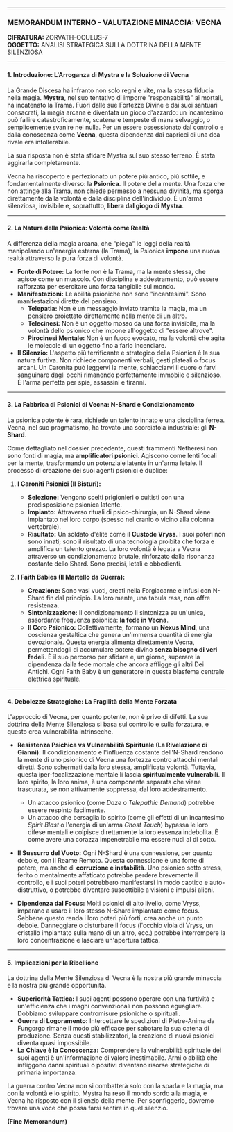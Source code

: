
---

### **MEMORANDUM INTERNO - VALUTAZIONE MINACCIA: VECNA**
**CIFRATURA:** ZORVATH-OCULUS-7  
**OGGETTO:** ANALISI STRATEGICA SULLA DOTTRINA DELLA MENTE SILENZIOSA

---

#### **1. Introduzione: L'Arroganza di Mystra e la Soluzione di Vecna**

La Grande Discesa ha infranto non solo regni e vite, ma la stessa fiducia nella magia. **Mystra**, nel suo tentativo di imporre "responsabilità" ai mortali, ha incatenato la Trama. Fuori dalle sue Fortezze Divine e dai suoi santuari consacrati, la magia arcana è diventata un gioco d'azzardo: un incantesimo può fallire catastroficamente, scatenare tempeste di mana selvaggio, o semplicemente svanire nel nulla. Per un essere ossessionato dal controllo e dalla conoscenza come **Vecna**, questa dipendenza dai capricci di una dea rivale era intollerabile.

La sua risposta non è stata sfidare Mystra sul suo stesso terreno. È stata aggirarla completamente.

Vecna ha riscoperto e perfezionato un potere più antico, più sottile, e fondamentalmente diverso: la **Psionica**. Il potere della mente. Una forza che non attinge alla Trama, non chiede permesso a nessuna divinità, ma sgorga direttamente dalla volontà e dalla disciplina dell'individuo. È un'arma silenziosa, invisibile e, soprattutto, **libera dal giogo di Mystra**.

---

#### **2. La Natura della Psionica: Volontà come Realtà**

A differenza della magia arcana, che "piega" le leggi della realtà manipolando un'energia esterna (la Trama), la Psionica **impone** una nuova realtà attraverso la pura forza di volontà.

*   **Fonte di Potere:** La fonte non è la Trama, ma la mente stessa, che agisce come un muscolo. Con disciplina e addestramento, può essere rafforzata per esercitare una forza tangibile sul mondo.
*   **Manifestazioni:** Le abilità psioniche non sono "incantesimi". Sono manifestazioni dirette del pensiero.
    *   **Telepatia:** Non è un messaggio inviato tramite la magia, ma un pensiero proiettato direttamente nella mente di un altro.
    *   **Telecinesi:** Non è un oggetto mosso da una forza invisibile, ma la volontà dello psionico che impone all'oggetto di "essere altrove".
    *   **Pirocinesi Mentale:** Non è un fuoco evocato, ma la volontà che agita le molecole di un oggetto fino a farlo incendiare.
*   **Il Silenzio:** L'aspetto più terrificante e strategico della Psionica è la sua natura furtiva. Non richiede componenti verbali, gesti plateali o focus arcani. Un Caronita può leggervi la mente, schiacciarvi il cuore o farvi sanguinare dagli occhi rimanendo perfettamente immobile e silenzioso. È l'arma perfetta per spie, assassini e tiranni.

---

#### **3. La Fabbrica di Psionici di Vecna: N-Shard e Condizionamento**

La psionica potente è rara, richiede un talento innato e una disciplina ferrea. Vecna, nel suo pragmatismo, ha trovato una scorciatoia industriale: gli **N-Shard**.

Come dettagliato nel dossier precedente, questi frammenti Netheresi non sono fonti di magia, ma **amplificatori psionici**. Agiscono come lenti focali per la mente, trasformando un potenziale latente in un'arma letale. Il processo di creazione dei suoi agenti psionici è duplice:

1.  **I Caroniti Psionici (Il Bisturi):**
    *   **Selezione:** Vengono scelti prigionieri o cultisti con una predisposizione psionica latente.
    *   **Impianto:** Attraverso rituali di psico-chirurgia, un N-Shard viene impiantato nel loro corpo (spesso nel cranio o vicino alla colonna vertebrale).
    *   **Risultato:** Un soldato d'élite come il **Custode Vryss**. I suoi poteri non sono innati; sono il risultato di una tecnologia proibita che forza e amplifica un talento grezzo. La loro volontà è legata a Vecna attraverso un condizionamento brutale, rinforzato dalla risonanza costante dello Shard. Sono precisi, letali e obbedienti.

2.  **I Faith Babies (Il Martello da Guerra):**
    *   **Creazione:** Sono vasi vuoti, creati nella Forgiacarne e infusi con N-Shard fin dal principio. La loro mente, una tabula rasa, non offre resistenza.
    *   **Sintonizzazione:** Il condizionamento li sintonizza su un'unica, assordante frequenza psionica: **la fede in Vecna**.
    *   **Il Coro Psionico:** Collettivamente, formano un **Nexus Mind**, una coscienza gestaltica che genera un'immensa quantità di energia devozionale. Questa energia alimenta direttamente Vecna, permettendogli di accumulare potere divino **senza bisogno di veri fedeli**. È il suo percorso per sfidare e, un giorno, superare la dipendenza dalla fede mortale che ancora affligge gli altri Dei Antichi. Ogni Faith Baby è un generatore in questa blasfema centrale elettrica spirituale.

---

#### **4. Debolezze Strategiche: La Fragilità della Mente Forzata**

L'approccio di Vecna, per quanto potente, non è privo di difetti. La sua dottrina della Mente Silenziosa si basa sul controllo e sulla forzatura, e questo crea vulnerabilità intrinseche.

*   **Resistenza Psichica vs Vulnerabilità Spirituale (La Rivelazione di Gianni):**
    Il condizionamento e l'influenza costante dell'N-Shard rendono la mente di uno psionico di Vecna una fortezza contro attacchi mentali diretti. Sono schermati dalla loro stessa, amplificata volontà. Tuttavia, questa iper-focalizzazione mentale li lascia **spiritualmente vulnerabili**. Il loro spirito, la loro anima, è una componente separata che viene trascurata, se non attivamente soppressa, dal loro addestramento.
    *   Un attacco psionico (come *Daze* o *Telepathic Demand*) potrebbe essere respinto facilmente.
    *   Un attacco che bersaglia lo spirito (come gli effetti di un incantesimo *Spirit Blast* o l'energia di un'arma *Ghost Touch*) bypassa le loro difese mentali e colpisce direttamente la loro essenza indebolita. È come avere una corazza impenetrabile ma essere nudi al di sotto.

*   **Il Sussurro del Vuoto:**
    Ogni N-Shard è una connessione, per quanto debole, con il Reame Remoto. Questa connessione è una fonte di potere, ma anche di **corruzione e instabilità**. Uno psionico sotto stress, ferito o mentalmente affaticato potrebbe perdere brevemente il controllo, e i suoi poteri potrebbero manifestarsi in modo caotico e auto-distruttivo, o potrebbe diventare suscettibile a visioni e impulsi alieni.

*   **Dipendenza dal Focus:**
    Molti psionici di alto livello, come Vryss, imparano a usare il loro stesso N-Shard impiantato come focus. Sebbene questo renda i loro poteri più forti, crea anche un punto debole. Danneggiare o disturbare il focus (l'occhio viola di Vryss, un cristallo impiantato sulla mano di un altro, ecc.) potrebbe interrompere la loro concentrazione e lasciare un'apertura tattica.

---

#### **5. Implicazioni per la Ribellione**

La dottrina della Mente Silenziosa di Vecna è la nostra più grande minaccia e la nostra più grande opportunità.

*   **Superiorità Tattica:** I suoi agenti possono operare con una furtività e un'efficienza che i maghi convenzionali non possono eguagliare. Dobbiamo sviluppare contromisure psioniche o spirituali.
*   **Guerra di Logoramento:** Intercettare le spedizioni di Pietre-Anima da Fungorgo rimane il modo più efficace per sabotare la sua catena di produzione. Senza questi stabilizzatori, la creazione di nuovi psionici diventa quasi impossibile.
*   **La Chiave è la Conoscenza:** Comprendere la vulnerabilità spirituale dei suoi agenti è un'informazione di valore inestimabile. Armi o abilità che infliggono danni spirituali o positivi diventano risorse strategiche di primaria importanza.

La guerra contro Vecna non si combatterà solo con la spada e la magia, ma con la volontà e lo spirito. Mystra ha reso il mondo sordo alla magia, e Vecna ha risposto con il silenzio della mente. Per sconfiggerlo, dovremo trovare una voce che possa farsi sentire in quel silenzio.

**(Fine Memorandum)**